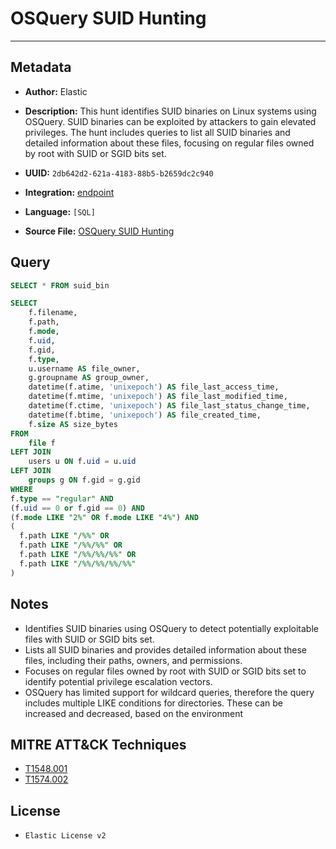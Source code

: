 # OSQuery SUID Hunting

---

## Metadata

- **Author:** Elastic
- **Description:** This hunt identifies SUID binaries on Linux systems using OSQuery. SUID binaries can be exploited by attackers to gain elevated privileges. The hunt includes queries to list all SUID binaries and detailed information about these files, focusing on regular files owned by root with SUID or SGID bits set.

- **UUID:** `2db642d2-621a-4183-88b5-b2659dc2c940`
- **Integration:** [endpoint](https://docs.elastic.co/integrations/endpoint)
- **Language:** `[SQL]`
- **Source File:** [OSQuery SUID Hunting](../queries/privilege_escalation_via_suid_binaries.toml)
## Query

```sql
SELECT * FROM suid_bin
```

```sql
SELECT
    f.filename,
    f.path,
    f.mode,
    f.uid,
    f.gid,
    f.type,
    u.username AS file_owner,
    g.groupname AS group_owner,
    datetime(f.atime, 'unixepoch') AS file_last_access_time,
    datetime(f.mtime, 'unixepoch') AS file_last_modified_time,
    datetime(f.ctime, 'unixepoch') AS file_last_status_change_time,
    datetime(f.btime, 'unixepoch') AS file_created_time,
    f.size AS size_bytes
FROM
    file f
LEFT JOIN
    users u ON f.uid = u.uid
LEFT JOIN
    groups g ON f.gid = g.gid
WHERE
f.type == "regular" AND
(f.uid == 0 or f.gid == 0) AND
(f.mode LIKE "2%" OR f.mode LIKE "4%") AND
(
  f.path LIKE "/%%" OR
  f.path LIKE "/%%/%%" OR
  f.path LIKE "/%%/%%/%%" OR
  f.path LIKE "/%%/%%/%%/%%"
)
```

## Notes

- Identifies SUID binaries using OSQuery to detect potentially exploitable files with SUID or SGID bits set.
- Lists all SUID binaries and provides detailed information about these files, including their paths, owners, and permissions.
- Focuses on regular files owned by root with SUID or SGID bits set to identify potential privilege escalation vectors.
- OSQuery has limited support for wildcard queries, therefore the query includes multiple LIKE conditions for directories. These can be increased and decreased, based on the environment

## MITRE ATT&CK Techniques

- [T1548.001](https://attack.mitre.org/techniques/T1548/001)
- [T1574.002](https://attack.mitre.org/techniques/T1574/002)

## License

- `Elastic License v2`
